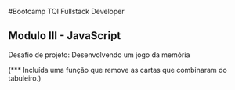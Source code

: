 #Bootcamp TQI Fullstack Developer

## Modulo III - JavaScript

Desafio de projeto: Desenvolvendo um jogo da memória

(*** Incluída uma função que remove as cartas que combinaram do tabuleiro.)
